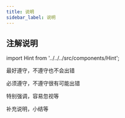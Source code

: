 ```yaml
---
title: 说明
sidebar_label: 说明
---
```


## 注解说明

import Hint from '../../../src/components/Hint';

<Hint type="good">最好遵守，不遵守也不会出错</Hint>

<Hint type="bad">必须遵守，不遵守很有可能出错</Hint>

<Hint type="warn">特别强调，容易忽视等</Hint>

<Hint type="tip">补充说明，小结等</Hint>
